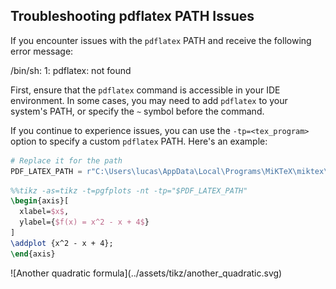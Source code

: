 ## Troubleshooting pdflatex PATH Issues

If you encounter issues with the `pdflatex` PATH and receive the following error message:

<div class="result" style="padding-right: 0;">
<div class="log-output">
/bin/sh: 1: pdflatex: not found
</div>
</div>

First, ensure that the `pdflatex` command is accessible in your IDE environment. In some cases, you may need to add `pdflatex` to your system's PATH, or specify the `~` symbol before the command.

If you continue to experience issues, you can use the `-tp=<tex_program>` option to specify a custom `pdflatex` PATH. Here's an example:

```python
# Replace it for the path 
PDF_LATEX_PATH = r"C:\Users\lucas\AppData\Local\Programs\MiKTeX\miktex\bin\x64\pdflatex.exe"
```

```latex
%%tikz -as=tikz -t=pgfplots -nt -tp="$PDF_LATEX_PATH"
\begin{axis}[
  xlabel=$x$,
  ylabel={$f(x) = x^2 - x + 4$}
]
\addplot {x^2 - x + 4};
\end{axis}
```

<div class="result" markdown>
![Another quadratic formula](../assets/tikz/another_quadratic.svg)
</div>